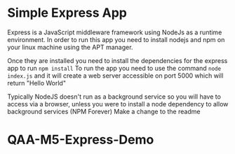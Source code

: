 # Simple Express App 

Express is a JavaScript middleware framework using NodeJs as a runtime environment. 
In order to run this app you need to install nodejs and npm on your linux machine using the APT manager.

Once they are installed you need to install the dependencies for the express app to run `npm install`
To run the app you need to use the command `node index.js` and it will create a web server accessible on port 5000 which will return "Hello World"

Typically NodeJS doesn't run as a background service so you will have to access via a browser, unless you were to install a node dependency to allow background services (NPM Forever)
Make a change to the readme
# QAA-M5-Express-Demo
